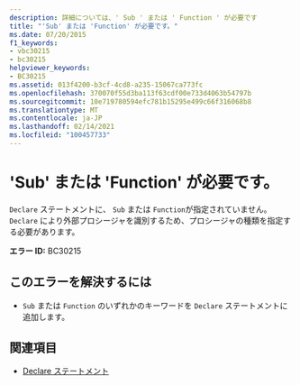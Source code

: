 ```yaml
---
description: 詳細については、' Sub ' または ' Function ' が必要です
title: "'Sub' または 'Function' が必要です。"
ms.date: 07/20/2015
f1_keywords:
- vbc30215
- bc30215
helpviewer_keywords:
- BC30215
ms.assetid: 013f4200-b3cf-4cd8-a235-15067ca773fc
ms.openlocfilehash: 370070f55d3ba113f63cdf00e733d4063b54797b
ms.sourcegitcommit: 10e719780594efc781b15295e499c66f316068b8
ms.translationtype: MT
ms.contentlocale: ja-JP
ms.lasthandoff: 02/14/2021
ms.locfileid: "100457733"
---
```

# <a name="sub-or-function-expected"></a>'Sub' または 'Function' が必要です。

`Declare` ステートメントに、 `Sub` または `Function`が指定されていません。 `Declare` により外部プロシージャを識別するため、プロシージャの種類を指定する必要があります。  
  
 **エラー ID:** BC30215  
  
## <a name="to-correct-this-error"></a>このエラーを解決するには  
  
- `Sub` または `Function` のいずれかのキーワードを `Declare` ステートメントに追加します。  
  
## <a name="see-also"></a>関連項目

- [Declare ステートメント](../language-reference/statements/declare-statement.md)
